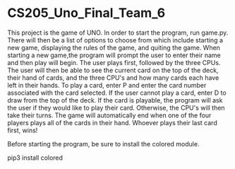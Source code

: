 # CS205_Uno_Final_Team_6
This project is the game of UNO. In order to start the program, run game.py.
There will then be a list of options to choose from which include starting a new game,
displaying the rules of the game, and quiting the game. When starting a new game,the program
will prompt the user to enter their name and then play will begin. The user plays
first, followed by the three CPUs. The user will then be able to see the current card
on the top of the deck, their hand of cards, and the three CPU's and how many cards
each have left in their hands. To play a card, enter P and enter the card number associated
with the card selected. If the user cannot play a card, enter D to draw from the top of the
deck. If the card is playable, the program will ask the user if they would like to play their
card. Otherwise, the CPU's will then take their turns. The game will automatically end when
one of the four players plays all of the cards in their hand. Whoever plays their last card
first, wins!

Before starting the program, be sure to install the colored module.

  pip3 install colored
